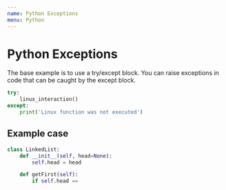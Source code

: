 ```yaml
---
name: Python Exceptions
menu: Python
---
```


# Python Exceptions

The base example is to use a try/except block. You can raise exceptions in code that can be caught by the except block.

```python
try:
    linux_interaction()
except:
    print('Linux function was not executed')
```

## Example case

```python
class LinkedList:
    def __init__(self, head=None):
        self.head = head

    def getFirst(self):
        if self.head ==
```
